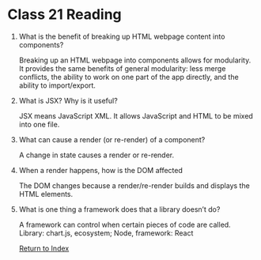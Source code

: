 # Class 21 Reading

1.  What is the benefit of breaking up HTML webpage content into components?

    Breaking up an HTML webpage into components allows for modularity. It provides the same benefits of general modularity: less merge conflicts, the ability to work on one part of the app directly, and the ability to import/export.

2.  What is JSX? Why is it useful?

    JSX means JavaScript XML. It allows JavaScript and HTML to be mixed into one file.

3.  What can cause a render (or re-render) of a component?

    A change in state causes a render or re-render.

4.  When a render happens, how is the DOM affected

    The DOM changes because a render/re-render builds and displays the HTML elements.

5.  What is one thing a framework does that a library doesn’t do?

    A framework can control when certain pieces of code are called. Library: chart.js, ecosystem; Node, framework: React

    [Return to Index](index.md)
